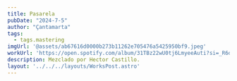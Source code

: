 ```yaml
---
title: Pasarela
pubDate: "2024-7-5"
author: "Çantamarta"
tags:
  - tags.mastering
imgUrl: '@assets/ab67616d0000b273b11262e705476a5425950bf9.jpeg'
workUrl: 'https://open.spotify.com/album/31TBz22wU0tj6LmyeeAuti?si=_R6dJ5wPSdSU5RZckgo6Rg'
description: Mezclado por Hector Castillo.
layout: '../../../layouts/WorksPost.astro'
---
```

